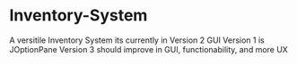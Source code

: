 # Inventory-System
A versitile Inventory System its currently in Version 2 GUI
Version 1 is JOptionPane
Version 3 should improve in GUI, functionability, and more UX
